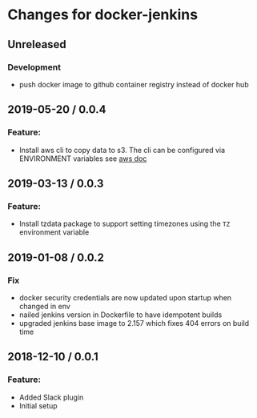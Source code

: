 # Changes for docker-jenkins

## Unreleased

### Development

- push docker image to github container registry instead of docker hub

## 2019-05-20 / 0.0.4

### Feature:

- Install aws cli to copy data to s3. The cli can be configured via ENVIRONMENT variables
  see [aws doc](https://docs.aws.amazon.com/cli/latest/userguide/cli-configure-envvars.html)

## 2019-03-13 / 0.0.3

### Feature:

- Install tzdata package to support setting timezones using the `TZ` environment variable


## 2019-01-08 / 0.0.2

### Fix

- docker security credentials are now updated upon startup when changed in env
- nailed jenkins version in Dockerfile to have idempotent builds
- upgraded jenkins base image to 2.157 which fixes 404 errors on build time

## 2018-12-10 / 0.0.1

### Feature:

- Added Slack plugin
- Initial setup
